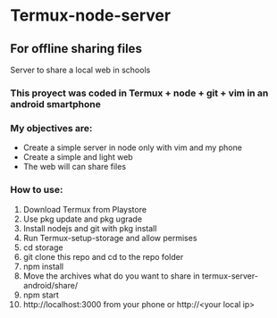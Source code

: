 # Termux-node-server 
## For offline sharing files

Server to share a local web in schools

### This proyect was coded in Termux + node + git + vim in an android smartphone 

### My objectives are:

- Create a simple server in node only with vim and my phone
- Create a simple and light web
- The web will can share files

### How to use:

1. Download Termux from Playstore
2. Use pkg update and pkg ugrade
3. Install nodejs and git with pkg install
4. Run Termux-setup-storage and allow permises
5. cd storage
6. git clone this repo and cd to the repo folder
7. npm install
8. Move the archives what do you want to share in termux-server-android/share/
9. npm start
10. http://localhost:3000 from your phone or http://<your local ip\>
